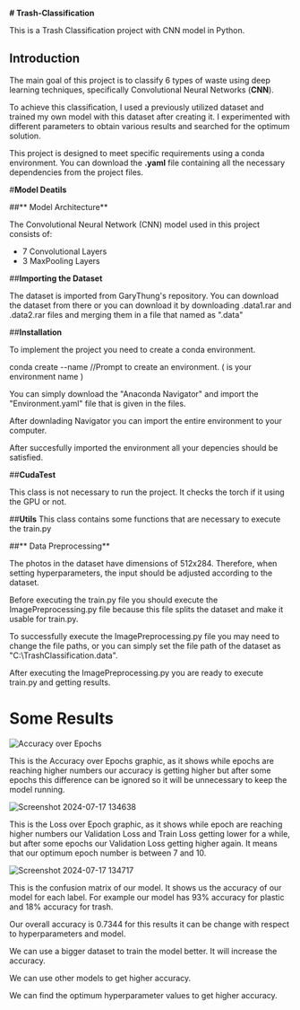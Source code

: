 **# Trash-Classification**

This is a Trash Classification project with CNN model in Python.


## **Introduction**
The main goal of this project is to classify 6 types of waste using deep learning techniques, specifically Convolutional Neural Networks (**CNN**).

To achieve this classification, I used a previously utilized dataset and trained my own model with this dataset after creating it. I experimented with different parameters to obtain various results and searched for the optimum solution.

This project is designed to meet specific requirements using a conda environment. You can download the **.yaml** file containing all the necessary dependencies from the project files.


#**Model Deatils**


##** Model Architecture**

The Convolutional Neural Network (CNN) model used in this project consists of:
- 7 Convolutional Layers
- 3 MaxPooling Layers
  

##**Importing the Dataset**

The dataset is imported from GaryThung's repository. You can download the dataset from there or you can download it by downloading .data1.rar and .data2.rar files and merging them in a file that named as ".data" 


##**Installation**

To implement the project you need to create a conda environment. 

  conda create --name <my-env>  //Prompt to create an environment. (  <my-env> is your environment name  )

  You can simply download the "Anaconda Navigator" and import the "Environment.yaml" file that is given in the files.

  After downlading Navigator you can import the entire environment to your computer.

  After succesfully imported the environment all your depencies should be satisfied.


##**CudaTest**

This class is not necessary to run the project. It checks the torch if it using the GPU or not.


##**Utils**
This class contains some functions that are necessary to execute the train.py
  

##** Data Preprocessing**

The photos in the dataset have dimensions of 512x284. Therefore, when setting hyperparameters, the input should be adjusted according to the dataset.

Before executing the train.py file you should execute the ImagePreprocessing.py file because this file splits the dataset and make it usable for train.py.

To successfully execute the ImagePreprocessing.py file you may need to change the file paths, or you can simply set the file path of the dataset as "C:\TrashClassification\.data".

After executing the ImagePreprocessing.py you are ready to execute train.py and getting results.


# **Some Results**







![Accuracy over Epochs](https://github.com/user-attachments/assets/14b4f47b-0553-4b90-adbe-6ff3108d48ed)

This is the Accuracy over Epochs graphic, as it shows while epochs are reaching higher numbers our accuracy is getting higher but after some epochs this difference can be ignored so it will be unnecessary to keep the model running. 





![Screenshot 2024-07-17 134638](https://github.com/user-attachments/assets/9fe3e887-e012-404d-8f5e-2c544e76fac8)

This is the Loss over Epoch graphic, as it shows while epoch are reaching higher numbers our Validation Loss and Train Loss getting lower for a  while, but after some epochs our Validation Loss getting higher again. It means that our optimum epoch number is between 7 and 10.





![Screenshot 2024-07-17 134717](https://github.com/user-attachments/assets/516a4a61-7a0f-41e3-8bf5-91a1c160a400)

This is the confusion matrix of our model. It shows us the accuracy of our model for each label. For example our model has 93% accuracy for plastic and 18% accuracy for trash. 

Our overall accuracy is 0.7344 for this results it can be change with respect to hyperparameters and model.

We can use a bigger dataset to train the model better. It will increase the accuracy.

We can use other models to get higher accuracy.

We can find the optimum hyperparameter values to get higher accuracy.



